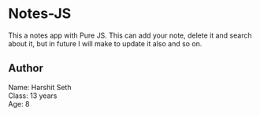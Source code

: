 # Notes-JS
This a notes app with Pure JS. This can add your note, delete it and search about it, but in future I will make to update it also and so on.

## Author
Name: Harshit Seth\
Class: 13 years\
Age: 8
